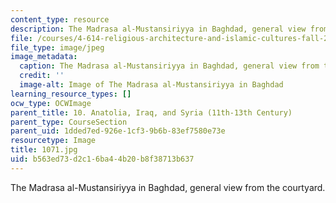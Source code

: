```yaml
---
content_type: resource
description: The Madrasa al-Mustansiriyya in Baghdad, general view from the courtyard.
file: /courses/4-614-religious-architecture-and-islamic-cultures-fall-2002/b563ed73d2c16ba44b20b8f38713b637_1071.jpg
file_type: image/jpeg
image_metadata:
  caption: The Madrasa al-Mustansiriyya in Baghdad, general view from the courtyard.
  credit: ''
  image-alt: Image of The Madrasa al-Mustansiriyya in Baghdad
learning_resource_types: []
ocw_type: OCWImage
parent_title: 10. Anatolia, Iraq, and Syria (11th-13th Century)
parent_type: CourseSection
parent_uid: 1dded7ed-926e-1cf3-9b6b-83ef7580e73e
resourcetype: Image
title: 1071.jpg
uid: b563ed73-d2c1-6ba4-4b20-b8f38713b637
---
```

The Madrasa al-Mustansiriyya in Baghdad, general view from the courtyard.

